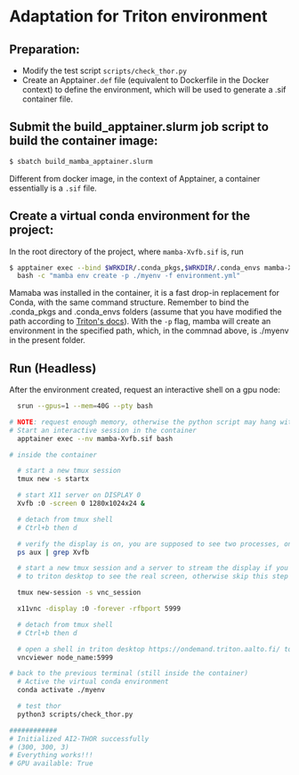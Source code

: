 # Adaptation for Triton environment

## Preparation:
- Modify the test script `scripts/check_thor.py`
- Create an Apptainer`.def` file (equivalent to Dockerfile in the Docker context) to define the environment, which will be used to generate a .sif container file.

## Submit the build_apptainer.slurm job script to build the container image:
```bash
$ sbatch build_mamba_apptainer.slurm
```
Different from docker image, in the context of Apptainer, a container essentially is a `.sif` file.

## Create a virtual conda environment for the project:

In the root directory of the project, where `mamba-Xvfb.sif` is, run
```bash
$ apptainer exec --bind $WRKDIR/.conda_pkgs,$WRKDIR/.conda_envs mamba-Xvfb.sif \
  bash -c "mamba env create -p ./myenv -f environment.yml"
```
Mamaba was installed in the container, it is a fast drop-in replacement for Conda, with the same command structure. Remember to bind the .conda_pkgs and .conda_envs folders (assume that you have modified the path according to [Triton's docs](https://scicomp.aalto.fi/triton/apps/python-conda/#quick-usage-guide])).
  With the `-p` flag, mamba will create an environment in the specified path, which, in the commnad above, is ./myenv in the present folder.

## Run (Headless)
After the environment created, request an interactive shell on a gpu node:
```bash
  srun --gpus=1 --mem=40G --pty bash

# NOTE: request enough memory, otherwise the python script may hang without any error message!!
# Start an interactive session in the container
  apptainer exec --nv mamba-Xvfb.sif bash

# inside the container

  # start a new tmux session
  tmux new -s startx

  # start X11 server on DISPLAY 0
  Xvfb :0 -screen 0 1280x1024x24 &

  # detach from tmux shell
  # Ctrl+b then d

  # verify the display is on, you are supposed to see two processes, one is for display 0
  ps aux | grep Xvfb

  # start a new tmux session and a server to stream the display if you want to forward the virtual screen 
  # to triton desktop to see the real screen, otherwise skip this step and the next step

  tmux new-session -s vnc_session

  x11vnc -display :0 -forever -rfbport 5999

  # detach from tmux shell
  # Ctrl+b then d

  # open a shell in triton desktop https://ondemand.triton.aalto.fi/ to see the real screen
  vncviewer node_name:5999

# back to the previous terminal (still inside the container)
  # Active the virtual conda environment
  conda activate ./myenv

  # test thor
  python3 scripts/check_thor.py

############
# Initialized AI2-THOR successfully
# (300, 300, 3)
# Everything works!!!
# GPU available: True
```
